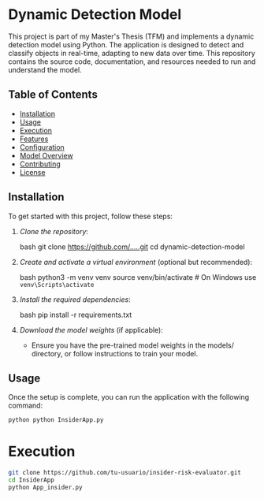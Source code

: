 # Dynamic Detection Model

This project is part of my Master's Thesis (TFM) and implements a dynamic detection model using Python. The application is designed to detect and classify objects in real-time, adapting to new data over time. This repository contains the source code, documentation, and resources needed to run and understand the model.

## Table of Contents

- [Installation](#installation)
- [Usage](#usage)
- [Execution](#execution)
- [Features](#features)
- [Configuration](#configuration)
- [Model Overview](#model-overview)
- [Contributing](#contributing)
- [License](#license)

## Installation

To get started with this project, follow these steps:

1. *Clone the repository*:

    bash
    git clone https://github.com/.....git
    cd dynamic-detection-model
    

2. *Create and activate a virtual environment* (optional but recommended):

    bash
    python3 -m venv venv
    source venv/bin/activate  # On Windows use `venv\Scripts\activate`
    

3. *Install the required dependencies*:

    bash
    pip install -r requirements.txt
    

4. *Download the model weights* (if applicable):

    - Ensure you have the pre-trained model weights in the models/ directory, or follow instructions to train your model.


## Usage


Once the setup is complete, you can run the application with the following command:

```bash
python python InsiderApp.py
```

# Execution
```bash
git clone https://github.com/tu-usuario/insider-risk-evaluator.git
cd InsiderApp
python App_insider.py
```




